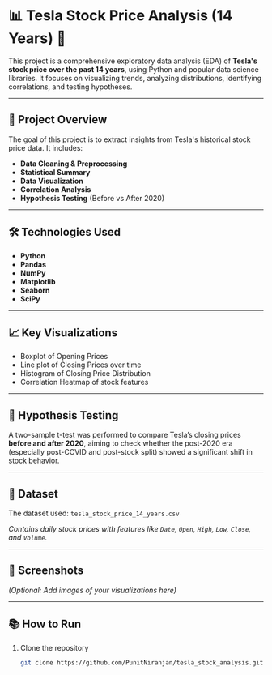 # 📊 Tesla Stock Price Analysis (14 Years) 🐍

This project is a comprehensive exploratory data analysis (EDA) of **Tesla's stock price over the past 14 years**, using Python and popular data science libraries. It focuses on visualizing trends, analyzing distributions, identifying correlations, and testing hypotheses.

---

## 🚀 Project Overview

The goal of this project is to extract insights from Tesla's historical stock price data. It includes:

- **Data Cleaning & Preprocessing**
- **Statistical Summary**
- **Data Visualization**
- **Correlation Analysis**
- **Hypothesis Testing** (Before vs After 2020)

---

## 🛠️ Technologies Used

- **Python**
- **Pandas**
- **NumPy**
- **Matplotlib**
- **Seaborn**
- **SciPy**

---

## 📈 Key Visualizations

- Boxplot of Opening Prices
- Line plot of Closing Prices over time
- Histogram of Closing Price Distribution
- Correlation Heatmap of stock features

---

## 🧪 Hypothesis Testing

A two-sample t-test was performed to compare Tesla’s closing prices **before and after 2020**, aiming to check whether the post-2020 era (especially post-COVID and post-stock split) showed a significant shift in stock behavior.

---

## 📁 Dataset

The dataset used: `tesla_stock_price_14_years.csv`

*Contains daily stock prices with features like `Date`, `Open`, `High`, `Low`, `Close`, and `Volume`.*

---

## 📸 Screenshots

*(Optional: Add images of your visualizations here)*

---

## 📚 How to Run

1. Clone the repository  
   ```bash
   git clone https://github.com/PunitNiranjan/tesla_stock_analysis.git
